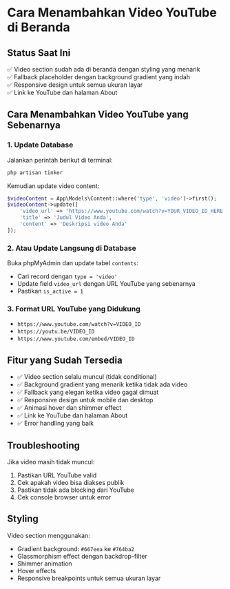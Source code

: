 # Cara Menambahkan Video YouTube di Beranda

## Status Saat Ini
✅ Video section sudah ada di beranda dengan styling yang menarik  
✅ Fallback placeholder dengan background gradient yang indah  
✅ Responsive design untuk semua ukuran layar  
✅ Link ke YouTube dan halaman About  

## Cara Menambahkan Video YouTube yang Sebenarnya

### 1. Update Database
Jalankan perintah berikut di terminal:

```bash
php artisan tinker
```

Kemudian update video content:

```php
$videoContent = App\Models\Content::where('type', 'video')->first();
$videoContent->update([
    'video_url' => 'https://www.youtube.com/watch?v=YOUR_VIDEO_ID_HERE',
    'title' => 'Judul Video Anda',
    'content' => 'Deskripsi video Anda'
]);
```

### 2. Atau Update Langsung di Database
Buka phpMyAdmin dan update tabel `contents`:
- Cari record dengan `type = 'video'`
- Update field `video_url` dengan URL YouTube yang sebenarnya
- Pastikan `is_active = 1`

### 3. Format URL YouTube yang Didukung
- `https://www.youtube.com/watch?v=VIDEO_ID`
- `https://youtu.be/VIDEO_ID`
- `https://www.youtube.com/embed/VIDEO_ID`

## Fitur yang Sudah Tersedia
- ✅ Video section selalu muncul (tidak conditional)
- ✅ Background gradient yang menarik ketika tidak ada video
- ✅ Fallback yang elegan ketika video gagal dimuat
- ✅ Responsive design untuk mobile dan desktop
- ✅ Animasi hover dan shimmer effect
- ✅ Link ke YouTube dan halaman About
- ✅ Error handling yang baik

## Troubleshooting
Jika video masih tidak muncul:
1. Pastikan URL YouTube valid
2. Cek apakah video bisa diakses publik
3. Pastikan tidak ada blocking dari YouTube
4. Cek console browser untuk error

## Styling
Video section menggunakan:
- Gradient background: `#667eea` ke `#764ba2`
- Glassmorphism effect dengan backdrop-filter
- Shimmer animation
- Hover effects
- Responsive breakpoints untuk semua ukuran layar
